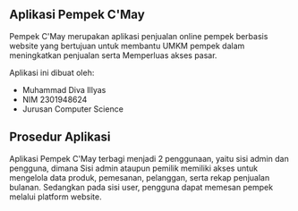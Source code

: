 ## Aplikasi Pempek C'May

Pempek C'May merupakan aplikasi penjualan online pempek berbasis website yang bertujuan untuk membantu UMKM pempek dalam meningkatkan penjualan serta Memperluas akses pasar.

Aplikasi ini dibuat oleh:
- Muhammad Diva Illyas
- NIM 2301948624
- Jurusan Computer Science

## Prosedur Aplikasi

Aplikasi Pempek C'May terbagi menjadi 2 penggunaan, yaitu sisi admin dan pengguna, dimana Sisi admin ataupun pemilik memiliki akses untuk mengelola data produk, pemesanan, pelanggan, serta rekap penjualan bulanan. Sedangkan pada sisi user, pengguna dapat memesan pempek melalui platform website.